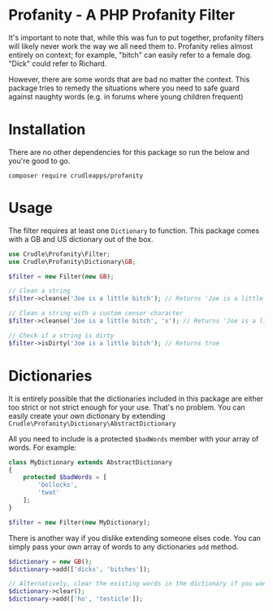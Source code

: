 # Profanity - A PHP Profanity Filter

It's important to note that, while this was fun to put together, profanity filters will likely never work the way we all need them to.
Profanity relies almost entirely on context; for example, "bitch" can easily refer to a female dog. "Dick" could refer to Richard.

However, there are some words that are bad no matter the context. This package tries to remedy the situations where you need to
safe guard against naughty words (e.g. in forums where young children frequent)

# Installation

There are no other dependencies for this package so run the below and you're good to go.

```
composer require crudleapps/profanity
```

# Usage

The filter requires at least one `Dictionary` to function. This package comes with a GB and US dictionary out of the box.

```php
use Crudle\Profanity\Filter;
use Crudle\Profanity\Dictionary\GB;

$filter = new Filter(new GB);

// Clean a string
$filter->cleanse('Joe is a little bitch'); // Returns 'Joe is a little *****'

// Clean a string with a custom censor character
$filter->cleanse('Joe is a little bitch', 'x'); // Returns 'Joe is a little xxxxx'

// Check if a string is dirty
$filter->isDirty('Joe is a little bitch'); // Returns true
```

# Dictionaries

It is entirely possible that the dictionaries included in this package are either too strict or not strict
enough for your use. That's no problem. You can easily create your own dictionary by extending `Crudle\Profanity\Dictionary\AbstractDictionary`

All you need to include is a protected `$badWords` member with your array of words. For example:

```php
class MyDictionary extends AbstractDictionary
{
    protected $badWords = [
        'bollocks',
        'twat'
    ];
}

$filter = new Filter(new MyDictionary);
```

There is another way if you dislike extending someone elses code. You can simply pass your own array of words to any
dictionaries `add` method.

```php
$dictionary = new GB();
$dictionary->add(['dicks', 'bitches']);

// Alternatively, clear the existing words in the dictionary if you want to start fresh
$dictionary->clear();
$dictionary->add(['ho', 'testicle']);
```